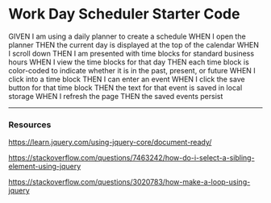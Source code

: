 # Work Day Scheduler Starter Code
GIVEN I am using a daily planner to create a schedule
WHEN I open the planner
THEN the current day is displayed at the top of the calendar
WHEN I scroll down
THEN I am presented with time blocks for standard business hours
WHEN I view the time blocks for that day
THEN each time block is color-coded to indicate whether it is in the past, present, or future
WHEN I click into a time block
THEN I can enter an event
WHEN I click the save button for that time block
THEN the text for that event is saved in local storage
WHEN I refresh the page
THEN the saved events persist

___________________________________________________________________
### Resources ###
https://learn.jquery.com/using-jquery-core/document-ready/

https://stackoverflow.com/questions/7463242/how-do-i-select-a-sibling-element-using-jquery


https://stackoverflow.com/questions/3020783/how-make-a-loop-using-jquery